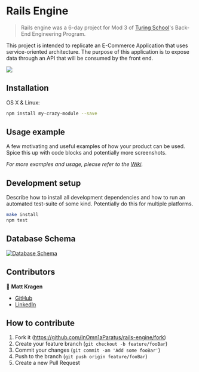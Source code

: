 # Rails Engine
> Rails engine was a 6-day project for Mod 3 of [Turing School](turing.edu)'s Back-End Engineering Program.

This project is intended to replicate an E-Commerce Application that uses service-oriented architecture. The purpose of this application is to expose data through an API that will be consumed by the front end.

![](header.png)

## Installation

OS X & Linux:

```sh
npm install my-crazy-module --save
```

## Usage example

A few motivating and useful examples of how your product can be used. Spice this up with code blocks and potentially more screenshots.

_For more examples and usage, please refer to the [Wiki][wiki]._

## Development setup

Describe how to install all development dependencies and how to run an automated test-suite of some kind. Potentially do this for multiple platforms.

```sh
make install
npm test
```

## Database Schema

[![Database Schema](https://i.postimg.cc/66nrJp7G/Screen-Shot-2021-09-04-at-3-53-46-PM.png)](https://postimg.cc/CdMBbYsF)

## Contributors

👤  **Matt Kragen**
- [GitHub](https://github.com/InOmn1aParatus)
- [LinkedIn](https://www.linkedin.com/in/mattkragen/)

## How to contribute

1. Fork it (<https://github.com/InOmn1aParatus/rails-engine/fork>)
2. Create your feature branch (`git checkout -b feature/fooBar`)
3. Commit your changes (`git commit -am 'Add some fooBar'`)
4. Push to the branch (`git push origin feature/fooBar`)
5. Create a new Pull Request

<!-- Markdown link & img dfn's -->
[npm-image]: https://img.shields.io/npm/v/datadog-metrics.svg?style=flat-square
[npm-url]: https://npmjs.org/package/datadog-metrics
[npm-downloads]: https://img.shields.io/npm/dm/datadog-metrics.svg?style=flat-square
[travis-image]: https://img.shields.io/travis/dbader/node-datadog-metrics/master.svg?style=flat-square
[travis-url]: https://travis-ci.org/dbader/node-datadog-metrics
[wiki]: https://github.com/yourname/yourproject/wiki
